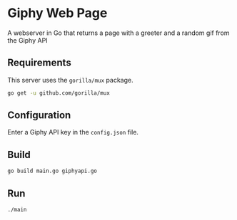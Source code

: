 # Giphy Web Page

A webserver in Go that returns a page with a greeter and a random gif from the Giphy API

## Requirements

This server uses the `gorilla/mux` package.
```bash
go get -u github.com/gorilla/mux
```

## Configuration
Enter a Giphy API key in the `config.json` file.

## Build

```bash
go build main.go giphyapi.go
```

## Run
```bash
./main
```